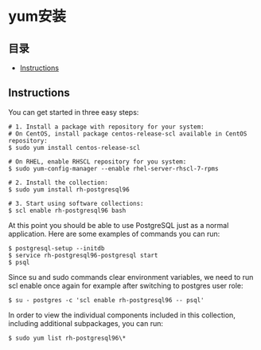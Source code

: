 # yum安装

## 目录

-   [Instructions](#Instructions)

## Instructions

You can get started in three easy steps:

```纯文本
# 1. Install a package with repository for your system:
# On CentOS, install package centos-release-scl available in CentOS repository:
$ sudo yum install centos-release-scl

# On RHEL, enable RHSCL repository for you system:
$ sudo yum-config-manager --enable rhel-server-rhscl-7-rpms

# 2. Install the collection:
$ sudo yum install rh-postgresql96

# 3. Start using software collections:
$ scl enable rh-postgresql96 bash
```

At this point you should be able to use PostgreSQL just as a normal application. Here are some examples of commands you can run:

```纯文本
$ postgresql-setup --initdb
$ service rh-postgresql96-postgresql start
$ psql
```

Since su and sudo commands clear environment variables, we need to run scl enable once again for example after switching to postgres user role:

```纯文本
$ su - postgres -c 'scl enable rh-postgresql96 -- psql'
```

In order to view the individual components included in this collection, including additional subpackages, you can run:

```纯文本
$ sudo yum list rh-postgresql96\*
```
